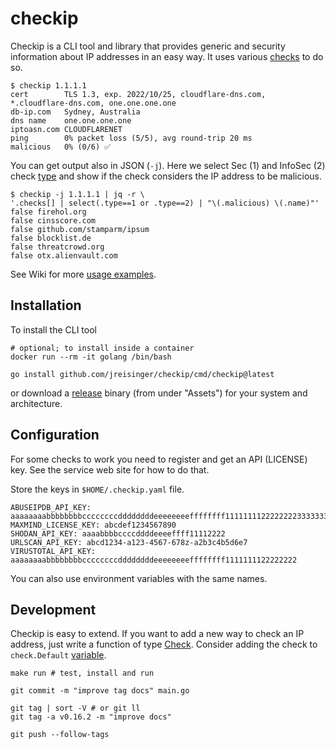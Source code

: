 # checkip

Checkip is a CLI tool and library that provides generic and security information about IP addresses in an easy way. It uses various [checks](https://pkg.go.dev/github.com/jreisinger/checkip/check) to do so.

```
$ checkip 1.1.1.1
cert        TLS 1.3, exp. 2022/10/25, cloudflare-dns.com, *.cloudflare-dns.com, one.one.one.one
db-ip.com   Sydney, Australia
dns name    one.one.one.one
iptoasn.com CLOUDFLARENET
ping        0% packet loss (5/5), avg round-trip 20 ms
malicious   0% (0/6) ✅
```

You can get output also in JSON (`-j`). Here we select Sec (1) and InfoSec (2) check [type](https://pkg.go.dev/github.com/jreisinger/checkip#Type) and show if the check considers the IP address to be malicious.

```
$ checkip -j 1.1.1.1 | jq -r \
'.checks[] | select(.type==1 or .type==2) | "\(.malicious) \(.name)"'
false firehol.org
false cinsscore.com
false github.com/stamparm/ipsum
false blocklist.de
false threatcrowd.org
false otx.alienvault.com
```

See Wiki for more [usage examples](https://github.com/jreisinger/checkip/wiki/Usage-examples).

## Installation

To install the CLI tool

```
# optional; to install inside a container
docker run --rm -it golang /bin/bash

go install github.com/jreisinger/checkip/cmd/checkip@latest
```

or download a [release](https://github.com/jreisinger/checkip/releases) binary (from under "Assets") for your system and architecture.

## Configuration

For some checks to work you need to register and get an API (LICENSE) key. See the service web site for how to do that.

Store the keys in `$HOME/.checkip.yaml` file.

```
ABUSEIPDB_API_KEY: aaaaaaaabbbbbbbbccccccccddddddddeeeeeeeeffffffff11111111222222223333333344444444
MAXMIND_LICENSE_KEY: abcdef1234567890
SHODAN_API_KEY: aaaabbbbccccddddeeeeffff11112222
URLSCAN_API_KEY: abcd1234-a123-4567-678z-a2b3c4b5d6e7
VIRUSTOTAL_API_KEY: aaaaaaaabbbbbbbbccccccccddddddddeeeeeeeeffffffff1111111122222222
```

You can also use environment variables with the same names.

## Development

Checkip is easy to extend. If you want to add a new way to check an IP address, just write a function of type [Check](https://pkg.go.dev/github.com/jreisinger/checkip#Check). Consider adding the check to `check.Default` [variable](https://pkg.go.dev/github.com/jreisinger/checkip/check#pkg-variables).

```
make run # test, install and run

git commit -m "improve tag docs" main.go

git tag | sort -V # or git ll
git tag -a v0.16.2 -m "improve docs"

git push --follow-tags
```
